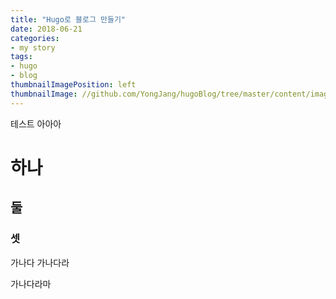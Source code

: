 ```yaml
---
title: "Hugo로 블로그 만들기"
date: 2018-06-21
categories:
- my story
tags:
- hugo
- blog
thumbnailImagePosition: left
thumbnailImage: //github.com/YongJang/hugoBlog/tree/master/content/images/2018-06-21-1.png
---
```


테스트 아아아
# 하나
## 둘
### 셋

가나다
가나다라

가나다라마
